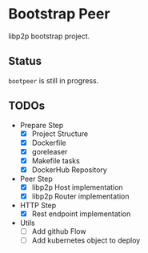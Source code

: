 # Bootstrap Peer 
libp2p bootstrap project.

## Status
`bootpeer` is still in progress.

## TODOs
- Prepare Step
    - [x] Project Structure
    - [x] Dockerfile
    - [x] goreleaser
    - [x] Makefile tasks
    - [x] DockerHub Repository
- Peer Step
    - [x] libp2p Host implementation
    - [x] libp2p Router implementation
- HTTP Step
    - [x] Rest endpoint implementation
- Utils
  - [ ] Add github Flow
  - [ ] Add kubernetes object to deploy
